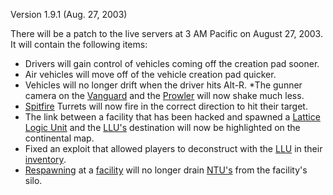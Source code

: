 Version 1.9.1 (Aug. 27, 2003)

There will be a patch to the live servers at 3 AM Pacific on August 27, 2003. It will contain the following items:

- Drivers will gain control of vehicles coming off the creation pad
  sooner.
- Air vehicles will move off of the vehicle creation pad quicker.
- Vehicles will no longer drift when the driver hits Alt-R. \*The
  gunner camera on the [Vanguard](Vanguard.md) and the
  [Prowler](Prowler.md) will now shake much less.
- [Spitfire](Spitfire.md) Turrets will now fire in the correct
  direction to hit their target.
- The link between a facility that has been hacked and spawned a
  [Lattice Logic Unit](Lattice_Logic_Unit.md) and the
  [LLU's](../terminology/Lattice_Logic_Unit.md) destination will now be highlighted on the
  continental map.
- Fixed an exploit that allowed players to deconstruct with the
  [LLU](../terminology/Lattice_Logic_Unit.md) in their [inventory](../terminology/Inventory.md).
- [Respawning](Respawn.md) at a
  [facility](Facility.md) will no longer drain
  [NTU's](NTU.md) from the facility's silo.

<!--[category:Patches](category:Patches.md)-->
